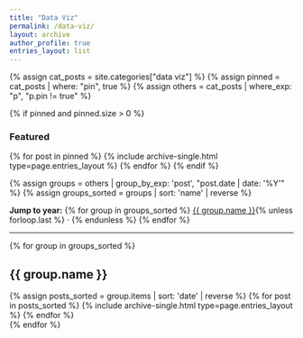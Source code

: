 ```yaml
---
title: "Data Viz"
permalink: /data-viz/
layout: archive
author_profile: true
entries_layout: list
---
```

{% assign cat_posts = site.categories["data viz"] %}
{% assign pinned = cat_posts | where: "pin", true %}
{% assign others = cat_posts | where_exp: "p", "p.pin != true" %}

{% if pinned and pinned.size > 0 %}
### Featured
{% for post in pinned %}
  {% include archive-single.html type=page.entries_layout %}
{% endfor %}
{% endif %}

{% assign groups = others | group_by_exp: 'post', "post.date | date: '%Y'" %}
{% assign groups_sorted = groups | sort: 'name' | reverse %}

<nav class="year-nav">
  <strong>Jump to year:</strong>
  {% for group in groups_sorted %}
    <a href="#{{ group.name }}">{{ group.name }}</a>{% unless forloop.last %} · {% endunless %}
  {% endfor %}
  <hr />
  </nav>

<div class="paginated-list" data-page-size="3">
{% for group in groups_sorted %}
  <section class="year-section">
    <h2 id="{{ group.name }}">{{ group.name }}</h2>
    {% assign posts_sorted = group.items | sort: 'date' | reverse %}
    {% for post in posts_sorted %}
      {% include archive-single.html type=page.entries_layout %}
    {% endfor %}
  </section>
{% endfor %}
</div>
